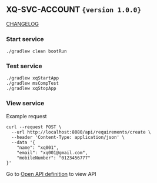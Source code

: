 ## XQ-SVC-ACCOUNT `{version 1.0.0}`
[CHANGELOG](./CHANGELOG.md)
### Start service
`./gradlew clean bootRun`

### Test service
```
./gradlew xqStartApp
./gradlew msCompTest
./gradlew xqStopApp
```

### View service
Example request
```curl
curl --request POST \
  --url http://localhost:8080/api/requirements/create \
  --header 'Content-Type: application/json' \
  --data '{
    "name": "xq001",
    "email": "xq001@gmail.com",
    "mobileNumber": "0123456777"
}'
```
Go to [Open API definition](http://localhost:8080/swagger-ui/index.html) to view API